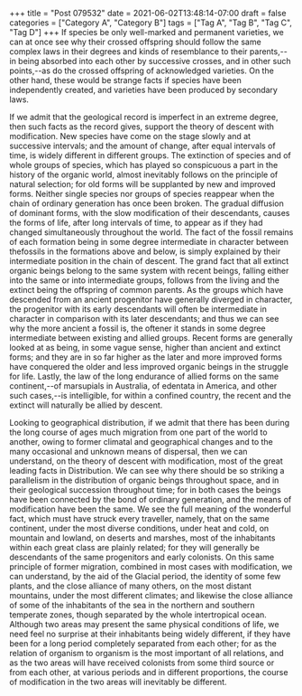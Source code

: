 +++
title = "Post 079532"
date = 2021-06-02T13:48:14-07:00
draft = false
categories = ["Category A", "Category B"]
tags = ["Tag A", "Tag B", "Tag C", "Tag D"]
+++
If species be only well-marked and permanent varieties, we can at once see why their crossed offspring should follow the same complex laws in their degrees and kinds of resemblance to their parents,--in being absorbed into each other by successive crosses, and in other such points,--as do the crossed offspring of acknowledged varieties. On the other hand, these would be strange facts if species have been independently created, and varieties have been produced by secondary laws.

If we admit that the geological record is imperfect in an extreme degree, then such facts as the record gives, support the theory of descent with modification. New species have come on the stage slowly and at successive intervals; and the amount of change, after equal intervals of time, is widely different in different groups. The extinction of species and of whole groups of species, which has played so conspicuous a part in the history of the organic world, almost inevitably follows on the principle of natural selection; for old forms will be supplanted by new and improved forms. Neither single species nor groups of species reappear when the chain of ordinary generation has once been broken. The gradual diffusion of dominant forms, with the slow modification of their descendants, causes the forms of life, after long intervals of time, to appear as if they had changed simultaneously throughout the world. The fact of the fossil remains of each formation being in some degree intermediate in character between thefossils in the formations above and below, is simply explained by their intermediate position in the chain of descent. The grand fact that all extinct organic beings belong to the same system with recent beings, falling either into the same or into intermediate groups, follows from the living and the extinct being the offspring of common parents. As the groups which have descended from an ancient progenitor have generally diverged in character, the progenitor with its early descendants will often be intermediate in character in comparison with its later descendants; and thus we can see why the more ancient a fossil is, the oftener it stands in some degree intermediate between existing and allied groups. Recent forms are generally looked at as being, in some vague sense, higher than ancient and extinct forms; and they are in so far higher as the later and more improved forms have conquered the older and less improved organic beings in the struggle for life. Lastly, the law of the long endurance of allied forms on the same continent,--of marsupials in Australia, of edentata in America, and other such cases,--is intelligible, for within a confined country, the recent and the extinct will naturally be allied by descent.

Looking to geographical distribution, if we admit that there has been during the long course of ages much migration from one part of the world to another, owing to former climatal and geographical changes and to the many occasional and unknown means of dispersal, then we can understand, on the theory of descent with modification, most of the great leading facts in Distribution. We can see why there should be so striking a parallelism in the distribution of organic beings throughout space, and in their geological succession throughout time; for in both cases the beings have been connected by the bond of ordinary generation, and the means of modification have been the same. We see the full meaning of the wonderful fact, which must have struck every traveller, namely, that on the same continent, under the most diverse conditions, under heat and cold, on mountain and lowland, on deserts and marshes, most of the inhabitants within each great class are plainly related; for they will generally be descendants of the same progenitors and early colonists. On this same principle of former migration, combined in most cases with modification, we can understand, by the aid of the Glacial period, the identity of some few plants, and the close alliance of many others, on the most distant mountains, under the most different climates; and likewise the close alliance of some of the inhabitants of the sea in the northern and southern temperate zones, though separated by the whole intertropical ocean. Although two areas may present the same physical conditions of life, we need feel no surprise at their inhabitants being widely different, if they have been for a long period completely separated from each other; for as the relation of organism to organism is the most important of all relations, and as the two areas will have received colonists from some third source or from each other, at various periods and in different proportions, the course of modification in the two areas will inevitably be different.
